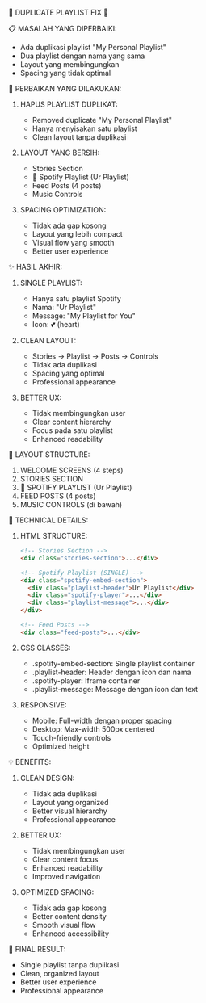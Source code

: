 🎵 DUPLICATE PLAYLIST FIX 🎵

📋 MASALAH YANG DIPERBAIKI:
- Ada duplikasi playlist "My Personal Playlist"
- Dua playlist dengan nama yang sama
- Layout yang membingungkan
- Spacing yang tidak optimal

🔧 PERBAIKAN YANG DILAKUKAN:

1. HAPUS PLAYLIST DUPLIKAT:
   - Removed duplicate "My Personal Playlist"
   - Hanya menyisakan satu playlist
   - Clean layout tanpa duplikasi

2. LAYOUT YANG BERSIH:
   - Stories Section
   - 🎵 Spotify Playlist (Ur Playlist)
   - Feed Posts (4 posts)
   - Music Controls

3. SPACING OPTIMIZATION:
   - Tidak ada gap kosong
   - Layout yang lebih compact
   - Visual flow yang smooth
   - Better user experience

✨ HASIL AKHIR:

1. SINGLE PLAYLIST:
   - Hanya satu playlist Spotify
   - Nama: "Ur Playlist"
   - Message: "My Playlist for You"
   - Icon: 💕 (heart)

2. CLEAN LAYOUT:
   - Stories → Playlist → Posts → Controls
   - Tidak ada duplikasi
   - Spacing yang optimal
   - Professional appearance

3. BETTER UX:
   - Tidak membingungkan user
   - Clear content hierarchy
   - Focus pada satu playlist
   - Enhanced readability

🎯 LAYOUT STRUCTURE:

1. WELCOME SCREENS (4 steps)
2. STORIES SECTION
3. 🎵 SPOTIFY PLAYLIST (Ur Playlist)
4. FEED POSTS (4 posts)
5. MUSIC CONTROLS (di bawah)

🔧 TECHNICAL DETAILS:

1. HTML STRUCTURE:
   ```html
   <!-- Stories Section -->
   <div class="stories-section">...</div>
   
   <!-- Spotify Playlist (SINGLE) -->
   <div class="spotify-embed-section">
     <div class="playlist-header">Ur Playlist</div>
     <div class="spotify-player">...</div>
     <div class="playlist-message">...</div>
   </div>
   
   <!-- Feed Posts -->
   <div class="feed-posts">...</div>
   ```

2. CSS CLASSES:
   - .spotify-embed-section: Single playlist container
   - .playlist-header: Header dengan icon dan nama
   - .spotify-player: Iframe container
   - .playlist-message: Message dengan icon dan text

3. RESPONSIVE:
   - Mobile: Full-width dengan proper spacing
   - Desktop: Max-width 500px centered
   - Touch-friendly controls
   - Optimized height

💡 BENEFITS:

1. CLEAN DESIGN:
   - Tidak ada duplikasi
   - Layout yang organized
   - Better visual hierarchy
   - Professional appearance

2. BETTER UX:
   - Tidak membingungkan user
   - Clear content focus
   - Enhanced readability
   - Improved navigation

3. OPTIMIZED SPACING:
   - Tidak ada gap kosong
   - Better content density
   - Smooth visual flow
   - Enhanced accessibility

🎵 FINAL RESULT:
- Single playlist tanpa duplikasi
- Clean, organized layout
- Better user experience
- Professional appearance
